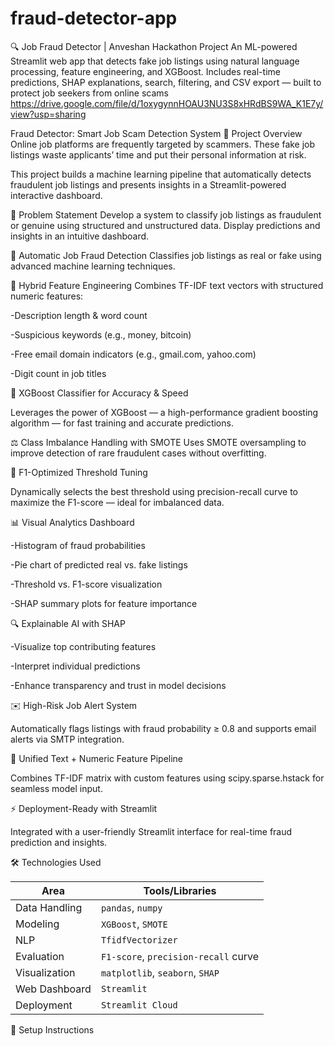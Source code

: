 # fraud-detector-app
🔍 Job Fraud Detector | Anveshan Hackathon Project An ML-powered Streamlit web app that detects fake job listings using natural language processing, feature engineering, and XGBoost. Includes real-time predictions, SHAP explanations, search, filtering, and CSV export — built to protect job seekers from online scams
https://drive.google.com/file/d/1oxygynnHOAU3NU3S8xHRdBS9WA_K1E7y/view?usp=sharing

 Fraud Detector: Smart Job Scam Detection System
🧠 Project Overview
Online job platforms are frequently targeted by scammers. These fake job listings waste applicants’ time and put their personal information at risk.

This project builds a machine learning pipeline that automatically detects fraudulent job listings and presents insights in a Streamlit-powered interactive dashboard.

🎯 Problem Statement
Develop a system to classify job listings as fraudulent or genuine using structured and unstructured data. Display predictions and insights in an intuitive dashboard.

🚀 Automatic Job Fraud Detection
Classifies job listings as real or fake using advanced machine learning techniques.

🧠 Hybrid Feature Engineering
Combines TF-IDF text vectors with structured numeric features:

-Description length & word count

-Suspicious keywords (e.g., money, bitcoin)

-Free email domain indicators (e.g., gmail.com, yahoo.com)

-Digit count in job titles

🌲 XGBoost Classifier for Accuracy & Speed

Leverages the power of XGBoost — a high-performance gradient boosting algorithm — for fast training and accurate predictions.

⚖️ Class Imbalance Handling with SMOTE
Uses SMOTE oversampling to improve detection of rare fraudulent cases without overfitting.

🧪 F1-Optimized Threshold Tuning

Dynamically selects the best threshold using precision-recall curve to maximize the F1-score — ideal for imbalanced data.

📊 Visual Analytics Dashboard

-Histogram of fraud probabilities

-Pie chart of predicted real vs. fake listings

-Threshold vs. F1-score visualization

-SHAP summary plots for feature importance

🔍 Explainable AI with SHAP

-Visualize top contributing features

-Interpret individual predictions

-Enhance transparency and trust in model decisions

✉️ High-Risk Job Alert System

Automatically flags listings with fraud probability ≥ 0.8 and supports email alerts via SMTP integration.

🔗 Unified Text + Numeric Feature Pipeline

Combines TF-IDF matrix with custom features using scipy.sparse.hstack for seamless model input.

⚡ Deployment-Ready with Streamlit

Integrated with a user-friendly Streamlit interface for real-time fraud prediction and insights.

🛠️ Technologies Used


| Area          | Tools/Libraries                      |
| ------------- | ------------------------------------ |
| Data Handling | `pandas`, `numpy`                    |
| Modeling      | `XGBoost`, `SMOTE`                   |
| NLP           | `TfidfVectorizer`                    |
| Evaluation    | `F1-score`, `precision-recall` curve |
| Visualization | `matplotlib`, `seaborn`, `SHAP`      |
| Web Dashboard | `Streamlit`                          |
| Deployment    | `Streamlit Cloud`                    |


🧾 Setup Instructions
